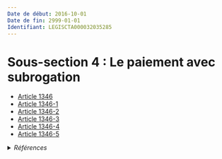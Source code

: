 ```yaml
---
Date de début: 2016-10-01
Date de fin: 2999-01-01
Identifiant: LEGISCTA000032035285
---
```


<h1>Sous-section 4 : Le paiement avec subrogation</h1>

- [Article 1346](article_1346.md)
- [Article 1346-1](article_1346-1.md)
- [Article 1346-2](article_1346-2.md)
- [Article 1346-3](article_1346-3.md)
- [Article 1346-4](article_1346-4.md)
- [Article 1346-5](article_1346-5.md)

<details>
  <summary><em>Références</em></summary>

  <h2>Articles faisant référence à la section</h2>
  
  <ul>
    <li>
      <a href="https://legal.tricoteuses.fr//redirection/LEGIARTI000032006593?vers=git&vers=legifrance">Ordonnance n° 2016-131 du 10 février 2016 portant réforme du droit des contrats, du régime général et de la preuve des obligations - article 3 ENTIEREMENT_MODIF</a> CREE source
    </li>
  </ul>
</details>
